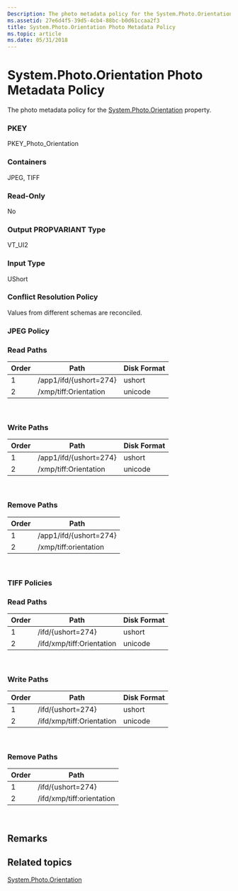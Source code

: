 ```yaml
---
Description: The photo metadata policy for the System.Photo.Orientation property.
ms.assetid: 27e6d4f5-39d5-4cb4-88bc-b0d61ccaa2f3
title: System.Photo.Orientation Photo Metadata Policy
ms.topic: article
ms.date: 05/31/2018
---
```


# System.Photo.Orientation Photo Metadata Policy

The photo metadata policy for the [System.Photo.Orientation](https://msdn.microsoft.com/library/bb760501(VS.85).aspx) property.

### PKEY

PKEY\_Photo\_Orientation

### Containers

JPEG, TIFF

### Read-Only

No

### Output PROPVARIANT Type

VT\_UI2

### Input Type

UShort

### Conflict Resolution Policy

Values from different schemas are reconciled.

### JPEG Policy

### Read Paths



| Order | Path                   | Disk Format |
|-------|------------------------|-------------|
| 1     | /app1/ifd/{ushort=274} | ushort      |
| 2     | /xmp/tiff:Orientation  | unicode     |



 

### Write Paths



| Order | Path                   | Disk Format |
|-------|------------------------|-------------|
| 1     | /app1/ifd/{ushort=274} | ushort      |
| 2     | /xmp/tiff:Orientation  | unicode     |



 

### Remove Paths



| Order | Path                   |
|-------|------------------------|
| 1     | /app1/ifd/{ushort=274} |
| 2     | /xmp/tiff:orientation  |



 

### TIFF Policies

### Read Paths



| Order | Path                      | Disk Format |
|-------|---------------------------|-------------|
| 1     | /ifd/{ushort=274}         | ushort      |
| 2     | /ifd/xmp/tiff:Orientation | unicode     |



 

### Write Paths



| Order | Path                      | Disk Format |
|-------|---------------------------|-------------|
| 1     | /ifd/{ushort=274}         | ushort      |
| 2     | /ifd/xmp/tiff:Orientation | unicode     |



 

### Remove Paths



| Order | Path                      |
|-------|---------------------------|
| 1     | /ifd/{ushort=274}         |
| 2     | /ifd/xmp/tiff:orientation |



 

## Remarks

## Related topics

<dl> <dt>

[System.Photo.Orientation](https://msdn.microsoft.com/library/bb760501(VS.85).aspx)
</dt> </dl>

 

 



